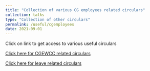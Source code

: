 ```yaml
---
title: "Collection of various CG employees related circulars"
collection: talks
type: "Collection of other circulars"
permalink: /useful/cgemployees
date: 2021-09-01
---
```


Click on link to get access to various useful circulars


[Click here for CGEWCC related circulars ](https://drive.google.com/drive/folders/1M53GbA98NPdIgFBFYCWdwVtYQJWNTMPL?usp=sharing)

[Click here for leave related circulars](https://drive.google.com/drive/folders/1WT4_eWYGJt6CEt2UZSV4N6B1piSySv48?usp=sharing)
